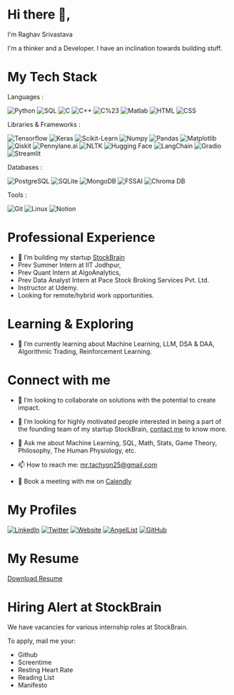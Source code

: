 # Hi there 👋,

I'm Raghav Srivastava

I'm a thinker and a Developer. I have an inclination towards building stuff.


# My Tech Stack


Languages :

![Python](https://img.shields.io/badge/Python-blue)
![SQL](https://img.shields.io/badge/SQL-green)
![C](https://img.shields.io/badge/C-yellow)
![C++](https://img.shields.io/badge/C++-red)
![C%23](https://img.shields.io/badge/C%23-black)
![Matlab](https://img.shields.io/badge/Matlab-orange)
![HTML](https://img.shields.io/badge/HTML-white)
![CSS](https://img.shields.io/badge/CSS-turquoise)

Libraries & Frameworks : 

![Tensorflow](https://img.shields.io/badge/Tensorflow-orange)
![Keras](https://img.shields.io/badge/Keras-red)
![Scikit-Learn](https://img.shields.io/badge/Scikit--Learn-yellow)
![Numpy](https://img.shields.io/badge/Numpy-blue)
![Pandas](https://img.shields.io/badge/Pandas-pink)
![Matplotlib](https://img.shields.io/badge/Matplotlib-white)
![Qiskit](https://img.shields.io/badge/Qiskit-purple)
![Pennylane.ai](https://img.shields.io/badge/Pennylane.ai-pink)
![NLTK](https://img.shields.io/badge/NLTK-red)
![Hugging Face](https://img.shields.io/badge/Hugging%20Face-yellow)
![LangChain](https://img.shields.io/badge/LangChain-green)
![Gradio](https://img.shields.io/badge/Gradio-black)
![Streamlit](https://img.shields.io/badge/Streamlit-grey)

Databases : 

![PostgreSQL](https://img.shields.io/badge/PostgreSQL-blue)
![SQLite](https://img.shields.io/badge/SQLite-orange)
![MongoDB](https://img.shields.io/badge/MongoDB-green)
![FSSAI](https://img.shields.io/badge/FSSAI-blue)
![Chroma DB](https://img.shields.io/badge/Chroma%20DB-red)


Tools : 

![Git](https://img.shields.io/badge/Git-black)
![Linux](https://img.shields.io/badge/Linux-grey)
![Notion](https://img.shields.io/badge/Notion-white)



# Professional Experience

- 🔭 I’m building my startup [StockBrain](https://github.com/StockBrain-1)
- Prev Summer Intern at IIT Jodhpur,
- Prev Quant Intern at AlgoAnalytics,
- Prev Data Analyst Intern at Pace Stock Broking Services Pvt. Ltd.
- Instructor at Udemy.
- Looking for remote/hybrid work opportunities.


# Learning & Exploring 

- 🌱 I’m currently learning about Machine Learning, LLM, DSA & DAA, Algorithmic Trading, Reinforcement Learning.


# Connect with me
- 👯 I’m looking to collaborate on solutions with the potential to create impact.
  
- 🤔 I’m looking for highly motivated people interested in being a part of the founding team of my startup StockBrain, [contact me](mailto:mr.tachyon25@gmail.com) to know more.
  
- 💬 Ask me about Machine Learning, SQL, Math, Stats, Game Theory, Philosophy, The Human Physiology, etc.


 
- 📫 How to reach me: [mr.tachyon25@gmail.com](mailto:mr.tachyon25@gmail.com)

- 📅 Book a meeting with me on [Calendly](https://calendly.com/mr-tachyon25/30min)



# My Profiles 

[![LinkedIn](https://img.shields.io/badge/LinkedIn-Profile-blue?style=flat-square&logo=linkedin)](https://www.linkedin.com/in/raghav-srivastava-11001ai/)
[![Twitter](https://img.shields.io/badge/Twitter-Profile-blue?style=flat-square&logo=twitter)](https://twitter.com/Raghav_11001_ai)
[![Website](https://img.shields.io/badge/Website-Portfolio-blue?style=flat-square&logo=icloud)](https://www.notion.so/Raghav-Srivastava-a18bb03c955242ebae845af1096cb130)
[![AngelList](https://img.shields.io/badge/AngelList-Profile-blue?style=flat-square&logo=angellist)](https://angel.co/u/raghav-srivastava-8)
[![GitHub](https://img.shields.io/badge/GitHub-Profile-blue?style=flat-square&logo=github)](https://github.com/RaghavSrivastava25)


# My Resume 

[Download Resume](https://github.com/RaghavSrivastava25/RaghavSrivastava25/blob/main/Raghav's%20Resume%20Intern.pdf)


# Hiring Alert at StockBrain

We have vacancies for various internship roles at StockBrain.

To apply, mail me your:
- Github
- Screentime
- Resting Heart Rate
- Reading List
- Manifesto

